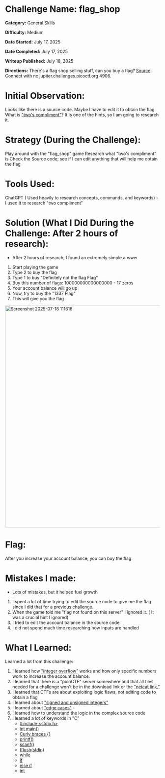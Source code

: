 # Challenge Name: flag_shop

**Category:** General Skills

**Difficulty:** Medium

**Date Started:** July 17, 2025

**Date Completed:** July 17, 2025

**Writeup Published:** July 18, 2025

**Directions:** There's a flag shop selling stuff, can you buy a flag? [Source](https://jupiter.challenges.picoctf.org/static/64e724ad327f83ad833d9c6baa072b1f/store.c). Connect with nc jupiter.challenges.picoctf.org 4906.

 # Initial Observation: 
Looks like there is a source code. Maybe I have to edit it to obtain the flag. 
What is ["two's compliment"](https://www.cs.cornell.edu/~tomf/notes/cps104/twoscomp.html)? It is one of the hints, so I am going to research it.

 # Strategy (During the Challenge):
 Play around with the "flag_shop" game
 Research what "two's compliment" is
 Check the Source code; see if I can edit anything that will help me obtain the flag

 # Tools Used:

ChatGPT ( Used heavily to research concepts, commands, and keywords)
       - I used it to research "two compliment"  

# Solution (What I Did During the Challenge: After 2 hours of research): 
 - After 2 hours of research, I found an extremely simple answer
1. Start playing the game
2. Type 2 to buy the flag
3. Type 1 to buy "Definitely not the flag Flag"
4. Buy this number of flags: 100000000000000000    - 17 zeros
5. Your account balance will go up
6. Now, try to buy the "1337 Flag"
7. This will give you the flag
<img width="674" height="719" alt="Screenshot 2025-07-18 111616" src="https://github.com/user-attachments/assets/4fdfc7db-c9a6-499a-a7cc-a73e294576fe" />



# Flag: 

After you increase your account balance, you can buy the flag.

# Mistakes I made:
- Lots of mistakes, but it helped fuel growth
1. I spent a lot of time trying to edit the source code to give me the flag since I did that for a previous challenge.
2. When the game told me "flag not found on this server" I ignored it. ( It was a crucial hint I ignored)
3. I tried to edit the account balance in the source code.
4. I did not spend much time researching how inputs are handled 
   
# What I Learned:
Learned a lot from this challenge:
1. I learned how ["integer overflow"](https://www.acunetix.com/blog/web-security-zone/what-is-integer-overflow/) works and how only specific numbers work to increase the account balance.
2. I learned that there is a "picoCTF" server somewhere and that all files needed for a challenge won't be in the download link or the ["netcat link."](https://phoenixnap.com/kb/nc-command)
3. I learned that CTFs are about exploiting logic flaws, not editing code to obtain a flag
4. I learned about ["signed and unsigned integers"](https://www.geeksforgeeks.org/c/difference-between-unsigned-int-and-signed-int-in-c/)
5. I learned about ["edge cases"](https://en.wikipedia.org/wiki/Edge_case) -
6. I learned how to understand the logic in the complex source code
7. I learned a lot of keywords in "C"
   - [#include <stdio.h>](https://www.scaler.com/topics/stdio-h-in-c/)
   - [int main()](https://www.geeksforgeeks.org/c/main-function-in-c/)
   - [Curly braces {}](https://stackoverflow.com/questions/1677778/why-enclose-blocks-of-c-code-in-curly-braces)
   - [printf()](https://www.geeksforgeeks.org/c/printf-in-c/)
   - [scanf()](https://www.geeksforgeeks.org/c/scanf-in-c/)
   - [fflush(stdin)](https://www.geeksforgeeks.org/c/use-fflushstdin-c/)
   - [while](https://www.w3schools.com/c/c_while_loop.php)
   - [if](https://www.w3schools.com/c/c_conditions.php)
   - [else if](https://www.w3schools.com/c/c_conditions.php)
   - [int](https://www.geeksforgeeks.org/c/int-1-sign-bit-31-data-bits-keyword-in-c/)
